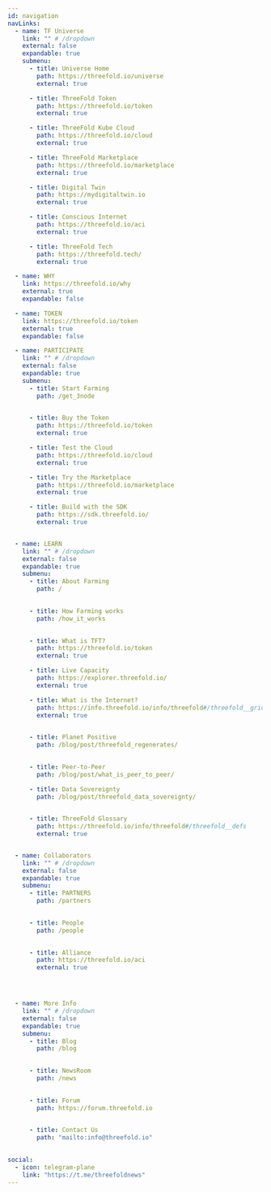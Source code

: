 ```yaml
---
id: navigation
navLinks:
  - name: TF Universe
    link: "" # /dropdown
    external: false
    expandable: true
    submenu:
      - title: Universe Home
        path: https://threefold.io/universe
        external: true

      - title: ThreeFold Token
        path: https://threefold.io/token
        external: true

      - title: ThreeFold Kube Cloud
        path: https://threefold.io/cloud
        external: true

      - title: ThreeFold Marketplace
        path: https://threefold.io/marketplace
        external: true

      - title: Digital Twin
        path: https://mydigitaltwin.io
        external: true

      - title: Conscious Internet
        path: https://threefold.io/aci
        external: true

      - title: ThreeFold Tech
        path: https://threefold.tech/
        external: true

  - name: WHY
    link: https://threefold.io/why
    external: true
    expandable: false

  - name: TOKEN
    link: https://threefold.io/token
    external: true
    expandable: false

  - name: PARTICIPATE
    link: "" # /dropdown
    external: false
    expandable: true
    submenu:
      - title: Start Farming
        path: /get_3node
        

      - title: Buy the Token
        path: https://threefold.io/token
        external: true

      - title: Test the Cloud
        path: https://threefold.io/cloud
        external: true

      - title: Try the Marketplace
        path: https://threefold.io/marketplace
        external: true

      - title: Build with the SDK
        path: https://sdk.threefold.io/
        external: true


  - name: LEARN
    link: "" # /dropdown
    external: false
    expandable: true
    submenu:
      - title: About Farming
        path: /
        

      - title: How Farming works
        path: /how_it_works
        

      - title: What is TFT?
        path: https://threefold.io/token
        external: true

      - title: Live Capacity
        path: https://explorer.threefold.io/
        external: true

      - title: What is the Internet?
        path: https://info.threefold.io/info/threefold#/threefold__grid_intro
        external: true

      
      - title: Planet Positive
        path: /blog/post/threefold_regenerates/
       

      - title: Peer-to-Peer
        path: /blog/post/what_is_peer_to_peer/

      - title: Data Sovereignty
        path: /blog/post/threefold_data_sovereignty/
        

      - title: ThreeFold Glossary
        path: https://threefold.io/info/threefold#/threefold__defs
        external: true


  - name: Collaborators
    link: "" # /dropdown
    external: false
    expandable: true
    submenu:
      - title: PARTNERS
        path: /partners
        

      - title: People
        path: /people
        

      - title: Alliance
        path: https://threefold.io/aci
        external: true




  - name: More Info
    link: "" # /dropdown
    external: false
    expandable: true
    submenu:
      - title: Blog
        path: /blog
        

      - title: NewsRoom
        path: /news
        

      - title: Forum
        path: https://forum.threefold.io
        

      - title: Contact Us
        path: "mailto:info@threefold.io"
        

social:
  - icon: telegram-plane
    link: "https://t.me/threefoldnews"
---
```

